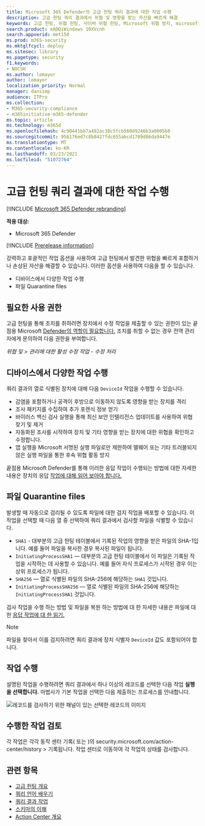 ```yaml
---
title: Microsoft 365 Defender의 고급 헌팅 쿼리 결과에 대한 작업 수행
description: 고급 헌팅 쿼리 결과에서 위협 및 영향을 받는 자산을 빠르게 해결
keywords: 고급 헌팅, 위협 헌팅, 사이버 위협 헌팅, Microsoft 위협 방지, microsoft 365, mtp, m365, 검색, 쿼리, 원격 분석, 작업 수행
search.product: eADQiWindows 10XVcnh
search.appverid: met150
ms.prod: m365-security
ms.mktglfcycl: deploy
ms.sitesec: library
ms.pagetype: security
f1.keywords:
- NOCSH
ms.author: lomayor
author: lomayor
localization_priority: Normal
manager: dansimp
audience: ITPro
ms.collection:
- M365-security-compliance
- m365initiative-m365-defender
ms.topic: article
ms.technology: m365d
ms.openlocfilehash: 4c90441bb7a492ac38c5fcb560d9246b3a0005b0
ms.sourcegitcommit: 956176ed7c8b8427fdc655abcd1709d86da9447e
ms.translationtype: MT
ms.contentlocale: ko-KR
ms.lasthandoff: 03/23/2021
ms.locfileid: "51072764"
---
```

# <a name="take-action-on-advanced-hunting-query-results"></a>고급 헌팅 쿼리 결과에 대한 작업 수행

[!INCLUDE [Microsoft 365 Defender rebranding](../includes/microsoft-defender.md)]


**적용 대상:**
- Microsoft 365 Defender

[!INCLUDE [Prerelease information](../includes/prerelease.md)]

강력하고 포괄적인 작업 옵션을 사용하여 고급 헌팅에서 발견한 위협을 빠르게 포함하거나 손상된 자산을 해결할 수 있습니다. [](advanced-hunting-overview.md) 이러한 옵션을 사용하여 다음을 할 수 있습니다.

- 디바이스에서 다양한 작업 수행
- 파일 Quarantine files

## <a name="required-permissions"></a>필요한 사용 권한
고급 헌팅을 통해 조치를 취하려면 장치에서 수정 작업을 제출할 수 있는 권한이 있는 끝점용 Microsoft [Defender의 역할이 필요합니다.](/windows/security/threat-protection/microsoft-defender-atp/user-roles#permission-options) 조치를 취할 수 없는 경우 전역 관리자에게 문의하여 다음 권한을 부여합니다.

*위협 및 > 관리에 대한 활성 수정 작업 - 수정 처리*

## <a name="take-various-actions-on-devices"></a>디바이스에서 다양한 작업 수행
쿼리 결과의 열로 식별된 장치에 대해 다음 `DeviceId` 작업을 수행할 수 있습니다.

- 감염을 포함하거나 공격이 후방으로 이동하지 않도록 영향을 받는 장치를 격리
- 조사 패키지를 수집하여 추가 포렌식 정보 얻기
- 바이러스 백신 검사 실행을 통해 최신 보안 인텔리전스 업데이트를 사용하여 위협 찾기 및 제거
- 자동화된 조사를 시작하여 장치 및 기타 영향을 받는 장치에 대한 위협을 확인하고 수정합니다.
- 앱 실행을 Microsoft 서명된 실행 파일로만 제한하여 맬웨어 또는 기타 트러블되지 않은 실행 파일을 통한 후속 위협 활동 방지

끝점용 Microsoft Defender를 통해 이러한 응답 작업이 수행되는 방법에 대한 자세한 내용은 장치의 응답 [작업에 대해 읽어 보아야 합니다.](/windows/security/threat-protection/microsoft-defender-atp/respond-machine-alerts)
   
## <a name="quarantine-files"></a>파일 Quarantine files
발생할 때  자동으로 검리될 수 있도록 파일에 대한 검지 작업을 배포할 수 있습니다. 이 작업을 선택할 때 다음 열 중 선택하여 쿼리 결과에서 검사할 파일을 식별할 수 있습니다.

- `SHA1` - 대부분의 고급 헌팅 테이블에서 기록된 작업의 영향을 받은 파일의 SHA-1입니다. 예를 들어 파일을 복사한 경우 복사된 파일이 됩니다.
- `InitiatingProcessSHA1` — 대부분의 고급 헌팅 테이블에서 이 파일은 기록된 작업을 시작하는 데 사용할 수 있습니다. 예를 들어 자식 프로세스가 시작된 경우 이는 상위 프로세스가 됩니다. 
- `SHA256` — 열로 식별된 파일의 SHA-256에 해당하는 `SHA1` 것입니다.
- `InitiatingProcessSHA256` — 열로 식별된 파일의 SHA-256에 해당하는 `InitiatingProcessSHA1` 것입니다.

검사 작업을 수행 하는 방법 및 파일을 복원 하는 방법에 대 한 자세한 내용은 파일에 대 한 [응답 작업에 대 한 읽기.](/windows/security/threat-protection/microsoft-defender-atp/respond-file-alerts)

>[!NOTE]
>파일을 찾아서 이를 검지하려면 쿼리 결과에 장치 식별자 `DeviceId` 값도 포함되어야 합니다.  

## <a name="take-action"></a>작업 수행
설명된 작업을 수행하려면 쿼리 결과에서 하나 이상의 레코드를 선택한 다음 작업 **실행을 선택합니다.** 마법사가 기본 작업을 선택한 다음 제출하는 프로세스를 안내합니다.

![레코드를 검사하기 위한 패널이 있는 선택한 레코드의 이미지](../../media/mtp-ah/ah-take-actions.png)

## <a name="review-actions-taken"></a>수행한 작업 검토
각 작업은 각각 동작 센터 [](m365d-action-center.md) 기록( 또는 )의 security.microsoft.com/action-center/history  >   기록됩니다.[](https://security.microsoft.com/action-center/history) 작업 센터로 이동하여 각 작업의 상태를 검사합니다.
 
## <a name="related-topics"></a>관련 항목
- [고급 헌팅 개요](advanced-hunting-overview.md)
- [쿼리 언어 배우기](advanced-hunting-query-language.md)
- [쿼리 결과 작업](advanced-hunting-query-results.md)
- [스키마의 이해](advanced-hunting-schema-tables.md)
- [Action Center 개요](m365d-action-center.md)
